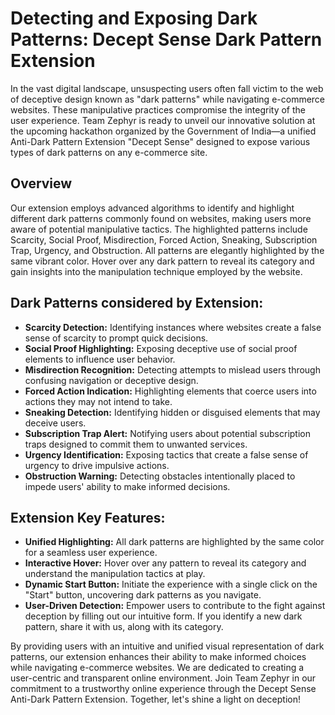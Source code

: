 # Detecting and Exposing Dark Patterns: Decept Sense Dark Pattern Extension

In the vast digital landscape, unsuspecting users often fall victim to the web of deceptive design known as "dark patterns" while navigating e-commerce websites. These manipulative practices compromise the integrity of the user experience. Team Zephyr is ready to unveil our innovative solution at the upcoming hackathon organized by the Government of India—a unified Anti-Dark Pattern Extension "Decept Sense" designed to expose various types of dark patterns on any e-commerce site.

## Overview

Our extension employs advanced algorithms to identify and highlight different dark patterns commonly found on websites, making users more aware of potential manipulative tactics. The highlighted patterns include Scarcity, Social Proof, Misdirection, Forced Action, Sneaking, Subscription Trap, Urgency, and Obstruction. All patterns are elegantly highlighted by the same vibrant color. Hover over any dark pattern to reveal its category and gain insights into the manipulation technique employed by the website.

## Dark Patterns considered by Extension:

- **Scarcity Detection:** Identifying instances where websites create a false sense of scarcity to prompt quick decisions.
- **Social Proof Highlighting:** Exposing deceptive use of social proof elements to influence user behavior.
- **Misdirection Recognition:** Detecting attempts to mislead users through confusing navigation or deceptive design.
- **Forced Action Indication:** Highlighting elements that coerce users into actions they may not intend to take.
- **Sneaking Detection:** Identifying hidden or disguised elements that may deceive users.
- **Subscription Trap Alert:** Notifying users about potential subscription traps designed to commit them to unwanted services.
- **Urgency Identification:** Exposing tactics that create a false sense of urgency to drive impulsive actions.
- **Obstruction Warning:** Detecting obstacles intentionally placed to impede users' ability to make informed decisions.

## Extension Key Features:

- **Unified Highlighting:** All dark patterns are highlighted by the same color for a seamless user experience.
- **Interactive Hover:** Hover over any pattern to reveal its category and understand the manipulation tactics at play.
- **Dynamic Start Button:** Initiate the experience with a single click on the "Start" button, uncovering dark patterns as you navigate.
- **User-Driven Detection:** Empower users to contribute to the fight against deception by filling out our intuitive form. If you identify a new dark pattern, share it with us, along with its category.

By providing users with an intuitive and unified visual representation of dark patterns, our extension enhances their ability to make informed choices while navigating e-commerce websites. We are dedicated to creating a user-centric and transparent online environment. Join Team Zephyr in our commitment to a trustworthy online experience through the Decept Sense Anti-Dark Pattern Extension. Together, let's shine a light on deception!
